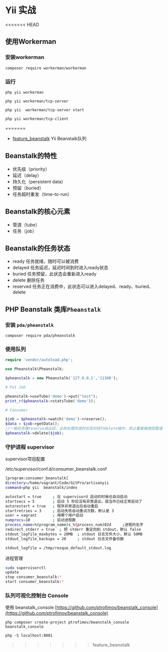 # Yii 实战

<<<<<<< HEAD

## 使用Workerman


### 安装workerman

```
composer require workerman/workerman
```

### 运行
```
php yii workerman

php yii workerman/tcp-server

php yii  workerman/tcp-server start

php yii workerman/tcp-client
```
=======
* [feature_beanstalk](https://github.com/hanguangchao/artisanyii/tree/feature_beanstalk)  Yii Beanstalk队列



## Beanstalk的特性

- 优先级（priority）
- 延迟（delay）
- 持久化（persistent data）
- 预留（buried）
- 任务超时重发（time-to-run）

## Beanstalk的核心元素
- 管道（tube）
- 任务（job）

## Beanstalk的任务状态

- ready 任务就绪，随时可以被消费
- delayed 任务延迟，延迟时间到时进入ready状态
- buried 任务预留，此状态会重新进入ready
- delete 删除任务
- reserved 任务正在消费中，此状态可以进入delayed、ready、buried、delete

## PHP Beanstalk 类库`Pheanstalk`


### 安装 `pda/pheanstalk`
```
composer require pda/pheanstalk
```

### 使用队列

```php
require 'vendor/autoload.php';

use Pheanstalk\Pheanstalk;

$pheanstalk = new Pheanstalk('127.0.0.1','11300');

# Put Job 

pheanstalk->useTube('demo')->put("test");
print_r($pheanstalk->statsTube('demo'));

# Consumer  

$job = $pheanstalk->watch('demo')->reserve();
$data = $job->getData();
//一般任务被reserve读出后，业务处理完成时应及时进行delete操作，防止重新被放回管道
$pheanstalk->delete($job);
```

### 守护进程 supervisor


supervisor项目配置

/etc/supervisor/conf.d/consumer_beanstalk.conf

```sh
[program:consumer_beanstalk]
directory=/home/vagrant/Code/GitPro/artisanyii
command=php yii  beanstalk/index

autostart = true     ; 在 supervisord 启动的时候也自动启动
startsecs = 5        ; 启动 5 秒后没有异常退出，就当作已经正常启动了
autorestart = true   ; 程序异常退出后自动重启
startretries = 3     ; 启动失败自动重试次数，默认是 3
user = vagrant       ; 用哪个用户启动
numprocs=10          ; 启动进程数
process_name=%(program_name)s_%(process_num)02d     ;进程的名字
redirect_stderr = true  ; 把 stderr 重定向到 stdout，默认 false
stdout_logfile_maxbytes = 20MB  ; stdout 日志文件大小，默认 50MB
stdout_logfile_backups = 20     ; stdout 日志文件备份数

stdout_logfile = /tmp/resque_default_stdout.log

```


进程管理

```sh
sudo supervisorctl
update
stop consumer_beanstalk:*
start consumer_beanstalk:*
```


### 队列可视化控制台 Console

使用 beanstalk_console [https://github.com/ptrofimov/beanstalk_console](https://github.com/ptrofimov/beanstalk_console)

```
php composer create-project ptrofimov/beanstalk_console beanstalk_console

php -S localhost:8001

```

>>>>>>> feature_beanstalk
